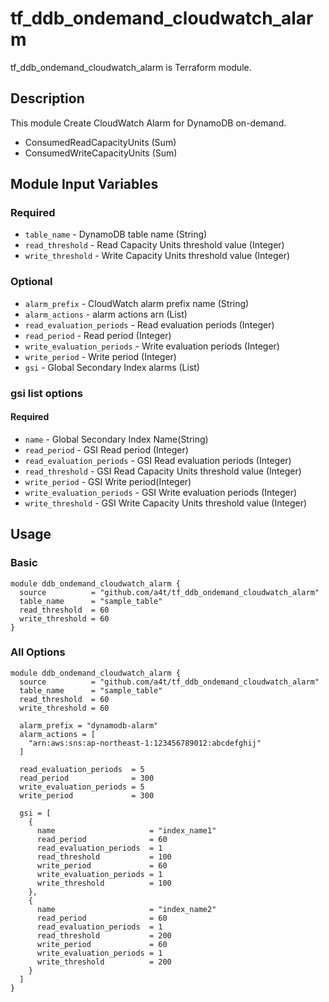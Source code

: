 # tf_ddb_ondemand_cloudwatch_alarm

tf_ddb_ondemand_cloudwatch_alarm is Terraform module.

## Description
This module Create CloudWatch Alarm for DynamoDB on-demand.

- ConsumedReadCapacityUnits (Sum)
- ConsumedWriteCapacityUnits (Sum)

## Module Input Variables

### Required

- `table_name` - DynamoDB table name (String)
- `read_threshold` - Read Capacity Units threshold value (Integer)
- `write_threshold` - Write Capacity Units threshold value (Integer)

### Optional
- `alarm_prefix` - CloudWatch alarm prefix name (String)
- `alarm_actions` - alarm actions arn (List)
- `read_evaluation_periods` - Read evaluation periods (Integer)
- `read_period` - Read period (Integer)
- `write_evaluation_periods` - Write evaluation periods (Integer)
- `write_period` - Write period (Integer)
- `gsi` - Global Secondary Index alarms (List)

### gsi list options
#### Required

- `name` - Global Secondary Index Name(String)
- `read_period` - GSI Read period (Integer)
- `read_evaluation_periods` - GSI Read evaluation periods (Integer)
- `read_threshold` - GSI Read Capacity Units threshold value (Integer)
- `write_period` - GSI Write period(Integer)
- `write_evaluation_periods` - GSI Write evaluation periods (Integer)
- `write_threshold` - GSI Write Capacity Units threshold value (Integer)

## Usage

### Basic

```
module ddb_ondemand_cloudwatch_alarm {
  source          = "github.com/a4t/tf_ddb_ondemand_cloudwatch_alarm"
  table_name      = "sample_table"
  read_threshold  = 60
  write_threshold = 60
}
```

### All Options

```
module ddb_ondemand_cloudwatch_alarm {
  source          = "github.com/a4t/tf_ddb_ondemand_cloudwatch_alarm"
  table_name      = "sample_table"
  read_threshold  = 60
  write_threshold = 60

  alarm_prefix = "dynamodb-alarm"
  alarm_actions = [
    "arn:aws:sns:ap-northeast-1:123456789012:abcdefghij"
  ]

  read_evaluation_periods  = 5
  read_period              = 300
  write_evaluation_periods = 5
  write_period             = 300

  gsi = [
    {
      name                     = "index_name1"
      read_period              = 60
      read_evaluation_periods  = 1
      read_threshold           = 100
      write_period             = 60
      write_evaluation_periods = 1
      write_threshold          = 100
    },
    {
      name                     = "index_name2"
      read_period              = 60
      read_evaluation_periods  = 1
      read_threshold           = 200
      write_period             = 60
      write_evaluation_periods = 1
      write_threshold          = 200
    }
  ]
}
```
